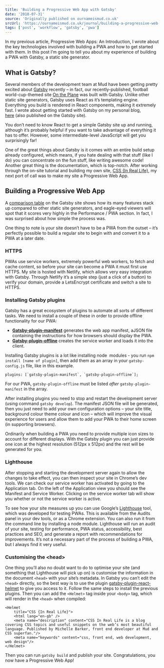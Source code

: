 ```yaml
---
title: 'Building a Progressive Web App with Gatsby'
date: '2018-07-31'
source: 'Originally published on ournameismud.co.uk'
srcUrl: 'https://ournameismud.co.uk/journal/building-a-progressive-web-app-with-gatsby'
tags: ['post', 'workflow', 'gatsby', 'pwa']
---
```


​In my previous article, Progressive Web Apps: An Introduction, I wrote about the key technologies involved with building a PWA and how to get started with them. In this post I’m going to tell you about my experience of building a PWA with Gatsby, a static site generator.​

## What is Gatsby?

Several members of the development team at Mud have been getting pretty excited about <a href="http://www.gatsbyjs.org/" target="_blank">Gatsby</a> recently – in fact, our recently-published, football world-cup-themed site <a href="https://ontheplane.futbol/">On the Plane</a> was built with Gatsby. Unlike other static site generators, Gatsby uses React as it’s templating engine. Everything you build is rendered in React components, making it extremely fast. I wrote about getting started with Gatsby on my personal blog, <a href="http://css-irl.info/introduction-to-gatsby/" target="_blank">here</a>&nbsp;(also published on the Gatsby site).

You don’t need to know React to get a simple Gatsby site up and running, although it’s probably helpful if you want to take advantage of everything it has to offer. However, some intermediate-level JavaScript will get you surprisingly far!

One of the great things about Gatsby is it comes with an entire build setup already configured, which means, if you hate dealing with that stuff (like I do) you can concentrate on the fun stuff, like writing awesome code! Another great thing is the documentation, which is top-notch. After working through the on-site tutorial and building my own site, <a href="https://css-irl.info/">CSS {In Real Life}</a>, my next port of call was to make my site a Progressive Web App.

## Building a Progressive Web App

A <a href="https://www.gatsbyjs.org/features">comparison table</a> on the Gatsby site shows how its many features stack up compared to other static site generators, and eagle-eyed viewers will spot that it scores very highly in the Performance / PWA section. In fact, I was surprised about how simple the process was.</p>

<p>One thing to note is your site doesn’t have to be a PWA from the outset – it’s perfectly possible to build a regular site to begin with and convert it to a PWA at a later date.

### HTTPS

PWAs use service workers, extremely powerful web workers, to fetch and cache content, so before your site can become a PWA it must first use HTTPS. My site is hosted with Netlify, which allows very easy integration with Gatsby. Through Netlify it’s a simple step (just a click of a button) to verify your domain, provide a LetsEncrypt certificate and switch a site to HTTPS.

### Installing Gatsby plugins

Gatsby has a great ecosystem of plugins to automate all sorts of different tasks. We need to install a couple of these in order to provide offline functionality for our PWA:

<ul>
<li><strong><a href="http://www.gatsbyjs.org/packages/gatsby-plugin-manifest/#gatsby-plugin-manifest" target="_blank">Gatsby-plugin-manifest</a></strong> generates the web app manifest, aJSON file containing the instructions for how browsers should display the PWA.</li><li><strong><a href="http://www.gatsbyjs.org/packages/gatsby-plugin-offline" target="_blank">Gatsby-plugin-offline</a></strong> creates the service worker and loads it into the client.</li>
</ul>

Installing Gatsby plugins is a lot like installing node &nbsp;modules - you run <code>npm install [name of plugin]</code>, then add them as an array&nbsp;in your <code>gatsby-config.js</code> file, like in this example.

```
plugins: [`gatsby-plugin-manifest`, `gatsby-plugin-offline`];
```

For our PWA, <code>gatsby-plugin-offline</code> must be listed <em>after</em> <code>gatsby-plugin-manifest</code> in the array.

After installing plugins you need to stop and restart the development server (using command <code>gatsby develop</code>). The manifest JSON file will be generated, then you just need to add your own configuration options – your site title, background colour theme colour and icon – which will improve the visual experience for users and allow them to add your PWA to their home screen (in supporting browsers).

Ordinarily when building a PWA you need to provide multiple icon sizes to account for different displays. With the Gatsby plugin you can just provide one icon at the highest resolution (512px x 512px) and the rest will be generated for you.

### Lighthouse

After stopping and starting the development server again to allow the changes to take effect, you can then inspect your site in Chrome’s dev tools. We can check our service worker has activated by going to the Application tab. On the left of the Application view you should see the Manifest and Service Worker. Clicking on the service worker tab will show you whether or not the service worker is active.

To see how your site measures up you can use Google’s <a href="http://developers.google.com/web/tools/lighthouse/" target="_blank">Lighthouse</a> tool, which was developed for testing PWAs. This is available from the Audits panel in your dev tools, or as a Chrome extension. You can also run it from the command line by installing a node module. Lighthouse will run an audit of your site, testing for performance, PWA status, accessibility, best practices and SEO, and generate a report with recommendations for improvements. It’s not a necessary part of the process of building a PWA, but I always find it very useful.

### Customising the &lt;head&gt;

One thing you’ll also no doubt want to do to optimise your site (and something that Lighthouse will pick up on) is customise the information in the document <code>&lt;head&gt;</code> with your site’s metadata. In Gatsby you can’t edit the <code>&lt;head&gt;</code> directly, so the best way is to use the plugin <a href="https://www.gatsbyjs.org/packages/gatsby-plugin-react-helmet/#gatsby-plugin-react-helmet">gatsby-plugin-react-helmet</a> to give you access to it. Follow the same steps to install the previous plugins. Then you can add the <code>&lt;Helmet&gt;</code> tag inside your <code>&lt;body&gt;</code> tag, which will render in the <code>&lt;head&gt;</code> when compiled:

```
<Helmet
	title="CSS {In Real Life}">
	<html lang="en-gb" />
	<meta name="description" content="CSS In Real Life is a blog covering CSS topics and useful snippets on the web’s most beautiful language. Published by Michelle Barker, front end developer at Mud and CSS superfan."/>
	<meta name="keywords" content="css, front end, web development, web design"/>
</Helmet>
```

Then you can run <code>gatsby build</code> and publish your site. Congratulations, you now have a Progressive Web App!
